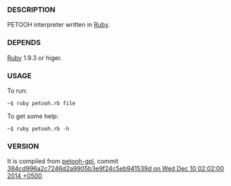 ### DESCRIPTION

PETOOH interpreter written in [Ruby](http://ruby-lang.org).

### DEPENDS

[Ruby](http://ruby-lang.org) 1.9.3 or higer.

### USAGE

To run:

    ~$ ruby petooh.rb file

To get some help:

    ~$ ruby petooh.rb -h

### VERSION

It is compiled from [petooh-gpl](https://github.com/LavirtheWhiolet/petooh-gpl), commit [384cd996a2c7246d2a9905b3e9f24c5eb941539d on Wed Dec 10 02:02:00 2014 +0500](https://github.com/LavirtheWhiolet/petooh-gpl/commit/384cd996a2c7246d2a9905b3e9f24c5eb941539d).
